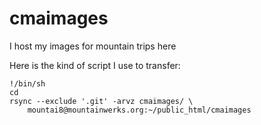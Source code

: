 # cmaimages
I host my images for mountain trips here

Here is the kind of script I use to transfer:
  
    !/bin/sh
    cd
    rsync --exclude '.git' -arvz cmaimages/ \
        mountai8@mountainwerks.org:~/public_html/cmaimages

